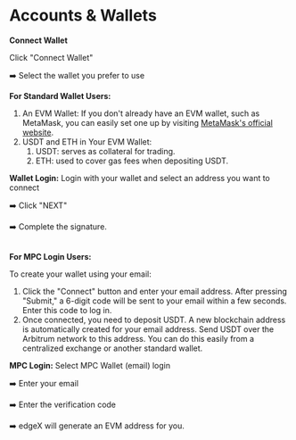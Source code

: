 # Accounts & Wallets

**Connect Wallet**

Click "Connect Wallet"&#x20;

➡️ Select the wallet you prefer to use



**For Standard Wallet Users:**

1. An EVM Wallet: If you don't already have an EVM wallet, such as MetaMask, you can easily set one up by visiting [MetaMask's official website](https://metamask.io/).
2. USDT and ETH in Your EVM Wallet:
   1. USDT: serves as collateral for trading.
   2. ETH: used to cover gas fees when depositing USDT.

**Wallet Login:** Login with your wallet and select an address you want to connect

➡️ Click "NEXT"&#x20;

➡️ Complete the signature.



\
**For MPC Login Users:**

To create your wallet using your email:

1. Click the "Connect" button and enter your email address. After pressing "Submit," a 6-digit code will be sent to your email within a few seconds. Enter this code to log in.
2. Once connected, you need to deposit USDT. A new blockchain address is automatically created for your email address. Send USDT over the Arbitrum network to this address. You can do this easily from a centralized exchange or another standard wallet.



**MPC Login:** Select MPC Wallet (email) login&#x20;

➡️ Enter your email&#x20;

➡️ Enter the verification code&#x20;

➡️ edgeX will generate an EVM address for you.








